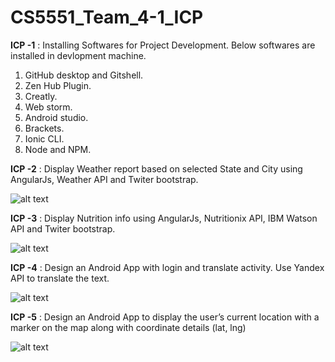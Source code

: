 # CS5551_Team_4-1_ICP

**ICP -1** : Installing Softwares for Project Development. Below softwares are installed in devlopment machine.

1. GitHub desktop and Gitshell.
2. Zen Hub Plugin.
3. Creatly.
4. Web storm.
5. Android studio.
6. Brackets.
7. Ionic CLI.
8. Node and NPM.

**ICP -2** : Display Weather report based on selected State and City using AngularJs, Weather API and Twiter bootstrap.

![alt text](https://github.com/chkrish9/CS5551_Team_4-1_ICP/blob/master/ICP-2/documentation/screen-7.PNG "Angular Weather Report")

**ICP -3** : Display Nutrition info using AngularJs, Nutritionix API, IBM Watson API and Twiter bootstrap.

![alt text](https://github.com/chkrish9/CS5551_Team_4-1_ICP/blob/master/ICP-3/documentation/screen-2.PNG "Angular Nutrition Report")

**ICP -4** : Design an Android App with login and translate activity. Use Yandex API to translate the text.

![alt text](https://github.com/chkrish9/CS5551_Team_4-1_ICP/blob/master/ICP-4/documentation/screenshots/Screen-2.png "UMKC Translate app")

**ICP -5** : Design an Android App to display the user’s current location with a marker on the map along with coordinate details (lat, lng)

![alt text](https://github.com/chkrish9/CS5551_Team_4-1_ICP/blob/master/ICP-5/documentation/screen_3.png "UMKC Location Finder")

